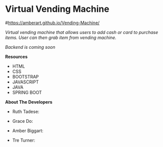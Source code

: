 # Virtual Vending Machine

#https://amberart.github.io/Vending-Machine/

*Virtual vending machine that allows users to add cash or card to purchase items. User can then grab item from vending machine.*

*Backend is coming soon*

**Resources**
- HTML
- CSS
- BOOTSTRAP
- JAVASCRIPT
- JAVA 
- SPRING BOOT


**About The Developers**
- Ruth Tadese: 

- Grace Do:

- Amber Biggart: 

- Tre Turner:
